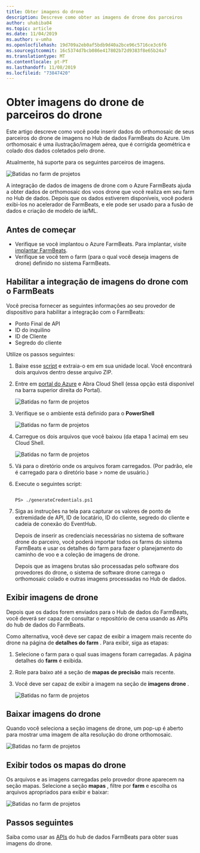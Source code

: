 ```yaml
---
title: Obter imagens do drone
description: Descreve como obter as imagens de drone dos parceiros
author: uhabiba04
ms.topic: article
ms.date: 11/04/2019
ms.author: v-umha
ms.openlocfilehash: 19d709a2eb0af5bdb9d40a2bce96c5716ce3c6f6
ms.sourcegitcommit: 16c5374d7bcb086e417802b72d9383f8e65b24a7
ms.translationtype: MT
ms.contentlocale: pt-PT
ms.lasthandoff: 11/08/2019
ms.locfileid: "73847420"
---
```

# <a name="get-drone-imagery-from-drone-partners"></a>Obter imagens do drone de parceiros do drone

Este artigo descreve como você pode inserir dados do orthomosaic de seus parceiros do drone de imagens no Hub de dados FarmBeats do Azure. Um orthomosaic é uma ilustração/imagem aérea, que é corrigida geométrica e colado dos dados coletados pelo drone.

Atualmente, há suporte para os seguintes parceiros de imagens.

  ![Batidas no farm de projetos](./media/get-drone-imagery-from-drone-partner/drone-partner-1.png)

A integração de dados de imagens de drone com o Azure FarmBeats ajuda a obter dados de orthomosaic dos voos drone que você realiza em seu farm no Hub de dados. Depois que os dados estiverem disponíveis, você poderá exibi-los no acelerador de FarmBeats, e ele pode ser usado para a fusão de dados e criação de modelo de ia/ML.

## <a name="before-you-begin"></a>Antes de começar

  - Verifique se você implantou o Azure FarmBeats. Para implantar, visite [implantar FarmBeats](prepare-for-deployment.md).
  - Verifique se você tem o farm (para o qual você deseja imagens de drone) definido no sistema FarmBeats.

## <a name="enable-drone-imagery-integration-with-farmbeats"></a>Habilitar a integração de imagens do drone com o FarmBeats   

Você precisa fornecer as seguintes informações ao seu provedor de dispositivo para habilitar a integração com o FarmBeats:  
 - Ponto Final de API  
 - ID do inquilino  
 - ID de Cliente  
 - Segredo do cliente  

Utilize os passos seguintes:

1. Baixe esse [script](https://aka.ms/farmbeatspartnerscript) e extraia-o em em sua unidade local. Você encontrará dois arquivos dentro desse arquivo ZIP.  
2. Entre em [portal do Azure](https://portal.azure.com/) e Abra Cloud Shell (essa opção está disponível na barra superior direita do Portal).   

    ![Batidas no farm de projetos](./media/get-drone-imagery-from-drone-partner/navigation-bar-1.png)

3. Verifique se o ambiente está definido para o **PowerShell**

    ![Batidas no farm de projetos](./media/get-drone-imagery-from-drone-partner/power-shell-new-1.png)

4. Carregue os dois arquivos que você baixou (da etapa 1 acima) em seu Cloud Shell.  

    ![Batidas no farm de projetos](./media/get-drone-imagery-from-drone-partner/power-shell-two-1.png)

5. Vá para o diretório onde os arquivos foram carregados. (Por padrão, ele é carregado para o diretório base > nome de usuário.)  
6. Execute o seguintes script:

    ```azurepowershell-interactive 

    PS> ./generateCredentials.ps1   

    ```

7. Siga as instruções na tela para capturar os valores de ponto de extremidade de API, ID de locatário, ID do cliente, segredo do cliente e cadeia de conexão do EventHub.

    Depois de inserir as credenciais necessárias no sistema de software drone do parceiro, você poderá importar todos os farms do sistema FarmBeats e usar os detalhes do farm para fazer o planejamento do caminho de voo e a coleção de imagens de drone.

    Depois que as imagens brutas são processadas pelo software dos provedores do drone, o sistema de software drone carrega o orthomosaic colado e outras imagens processadas no Hub de dados.

## <a name="view-drone-imagery"></a>Exibir imagens de drone

Depois que os dados forem enviados para o Hub de dados do FarmBeats, você deverá ser capaz de consultar o repositório de cena usando as APIs do hub de dados do FarmBeats.

Como alternativa, você deve ser capaz de exibir a imagem mais recente do drone na página de **detalhes do farm** . Para exibir, siga as etapas:  

1. Selecione o farm para o qual suas imagens foram carregadas. A página detalhes do **farm** é exibida.
2. Role para baixo até a seção de **mapas de precisão** mais recente.
3. Você deve ser capaz de exibir a imagem na seção de **imagens drone** .

    ![Batidas no farm de projetos](./media/get-drone-imagery-from-drone-partner/drone-imagery-1.png)

## <a name="download-drone-imagery"></a>Baixar imagens do drone

Quando você seleciona a seção imagens de drone, um pop-up é aberto para mostrar uma imagem de alta resolução do drone orthomosaic.

![Batidas no farm de projetos](./media/get-drone-imagery-from-drone-partner/download-drone-imagery-1.png)

## <a name="view-all-drone-maps"></a>Exibir todos os mapas do drone

Os arquivos e as imagens carregadas pelo provedor drone aparecem na seção mapas. Selecione a seção **mapas** , filtre por **farm** e escolha os arquivos apropriados para exibir e baixar:

  ![Batidas no farm de projetos](./media/get-drone-imagery-from-drone-partner/view-drone-maps-1.png)

## <a name="next-steps"></a>Passos seguintes

Saiba como usar as [APIs](references-for-farmbeats.md#rest-api) do hub de dados FarmBeats para obter suas imagens do drone.
